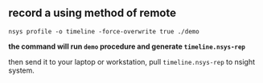 ## record a using method of remote
`nsys profile -o timeline -force-overwrite true ./demo`

**the command will run `demo` procedure and generate `timeline.nsys-rep`**

then send it to your laptop or workstation, pull `timeline.nsys-rep` to nsight system.

[](../photo/nsight_screenshot.png)
